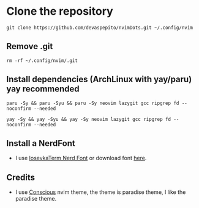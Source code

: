# Clone the repository
```
git clone https://github.com/devaspepito/nvimDots.git ~/.config/nvim
```

## Remove .git

```
rm -rf ~/.config/nvim/.git
```

## Install dependencies (ArchLinux with yay/paru) yay recommended

```
paru -Sy && paru -Syu && paru -Sy neovim lazygit gcc ripgrep fd --noconfirm --needed
```

```
yay -Sy && yay -Syu && yay -Sy neovim lazygit gcc ripgrep fd --noconfirm --needed
```

## Install a NerdFont

- I use [IosevkaTerm Nerd Font](https://nerdfonts.com/font-downloads) or download font [here](https://github.com/ryanoasis/nerd-fonts/releases/download/v3.2.1/IosevkaTerm.zip).

## Credits
- I use [Conscious](https://github.com/Manas140/Conscious) nvim theme, the theme is paradise theme, I like the paradise theme.
